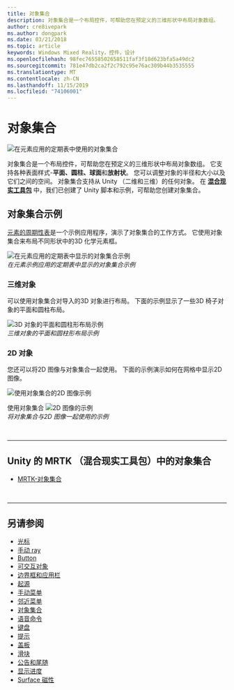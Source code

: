 ```yaml
---
title: 对象集合
description: 对象集合是一个布局控件，可帮助您在预定义的三维形状中布局对象数组。
author: cre8ivepark
ms.author: dongpark
ms.date: 03/21/2018
ms.topic: article
keywords: Windows Mixed Reality，控件，设计
ms.openlocfilehash: 98fec76558502658511faf3f18d623bfa5a49dc2
ms.sourcegitcommit: 781e47db2ca2f2c792c95e76ac309b44b3535555
ms.translationtype: MT
ms.contentlocale: zh-CN
ms.lasthandoff: 11/15/2019
ms.locfileid: "74106001"
---
```

# <a name="object-collection"></a>对象集合

![在元素应用的定期表中使用的对象集合](images/UX/UX_Hero_ObjectCollection.jpg)<br>


对象集合是一个布局控件，可帮助您在预定义的三维形状中布局对象数组。 它支持各种表面样式-**平面、圆柱、球面**和**放射状**。 您可以调整对象的半径和大小以及它们之间的空间。 对象集合支持从 Unity （二维和三维）的任何对象。 在 **[混合现实工具包](https://microsoft.github.io/MixedRealityToolkit-Unity/Documentation/README_ObjectCollection.html)** 中，我们已创建了 Unity 脚本和示例，可帮助您创建对象集合。


## <a name="object-collection-examples"></a>对象集合示例

[元素的周期性表](periodic-table-of-the-elements.md)是一个示例应用程序，演示了对象集合的工作方式。 它使用对象集合来布局不同形状中的3D 化学元素框。

![在元素应用的定期表中显示的对象集合示例](images/periodictable-collections-1000px.jpg)<br>
*在元素示例应用的定期表中显示的对象集合示例*

### <a name="3d-objects"></a>三维对象

可以使用对象集合对导入的3D 对象进行布局。 下面的示例显示了一些3D 椅子对象的平面和圆柱布局。

![3D 对象的平面和圆柱形布局示例](images/objectcollection-3dobjects-1000px.jpg)<br>
*三维对象的平面和圆柱形布局示例*

### <a name="2d-objects"></a>2D 对象

您还可以将2D 图像与对象集合一起使用。 下面的示例演示如何在网格中显示2D 图像。

![使用对象集合的2D 图像示例](images/940px-layout-3dobjects-3.jpg)

使用对象集合 ![2D 图像的示例](images/940px-layout-2dimages.jpg)<br>
*将对象集合与2D 图像一起使用的示例*

<br>

---

## <a name="object-collection-in-mrtkmixed-reality-toolkit-for-unity"></a>Unity 的 MRTK （混合现实工具包）中的对象集合

* [MRTK-对象集合](https://microsoft.github.io/MixedRealityToolkit-Unity/Documentation/README_ObjectCollection.html)


<br>

---


## <a name="see-also"></a>另请参阅

* [光标](cursors.md)
* [手动 ray](point-and-commit.md)
* [Button](button.md)
* [可交互对象](interactable-object.md)
* [边界框和应用栏](app-bar-and-bounding-box.md)
* [起源](direct-manipulation.md)
* [手动菜单](hand-menu.md)
* [邻近菜单](near-menu.md)
* [对象集合](object-collection.md)
* [语音命令](voice-input.md)
* [键盘](keyboard.md)
* [提示](tooltip.md)
* [盖板](slate.md)
* [滑块](slider.md)
* [公告和尾随](billboarding-and-tag-along.md)
* [显示进度](progress.md)
* [Surface 磁性](surface-magnetism.md)
